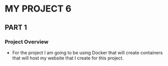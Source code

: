 # MY PROJECT 6

## PART 1
 ### Project Overview
- For the project I am going to be using Docker that will create containers that will host my website that I create for this project.